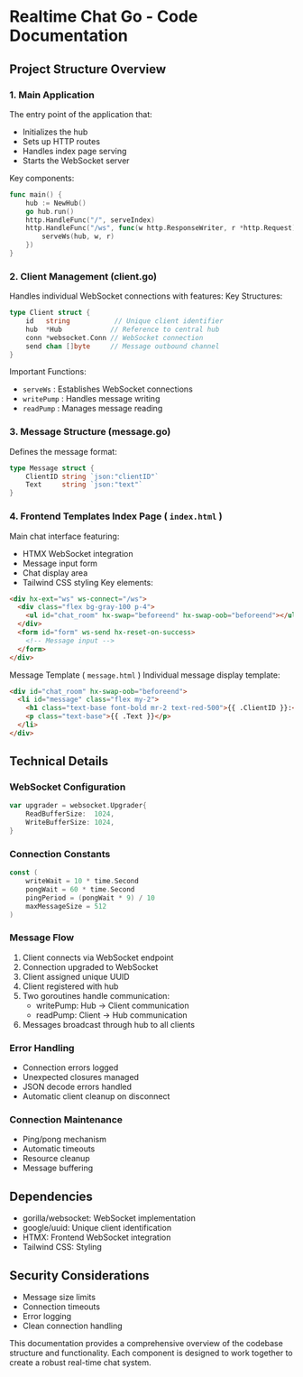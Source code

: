 # Realtime Chat Go - Code Documentation

## Project Structure Overview

### 1. Main Application

The entry point of the application that:

- Initializes the hub
- Sets up HTTP routes
- Handles index page serving
- Starts the WebSocket server

Key components:

```go
func main() {
    hub := NewHub()
    go hub.run()
    http.HandleFunc("/", serveIndex)
    http.HandleFunc("/ws", func(w http.ResponseWriter, r *http.Request) {
        serveWs(hub, w, r)
    })
}
```

### 2. Client Management (client.go)

Handles individual WebSocket connections with features:
Key Structures:

```go
type Client struct {
    id   string           // Unique client identifier
    hub  *Hub            // Reference to central hub
    conn *websocket.Conn // WebSocket connection
    send chan []byte     // Message outbound channel
}
```

Important Functions:

- `serveWs` : Establishes WebSocket connections
- `writePump` : Handles message writing
- `readPump` : Manages message reading

### 3. Message Structure (message.go)

Defines the message format:

```go
type Message struct {
    ClientID string `json:"clientID"`
    Text     string `json:"text"`
}
```

### 4. Frontend Templates Index Page ( `index.html` )

Main chat interface featuring:

- HTMX WebSocket integration
- Message input form
- Chat display area
- Tailwind CSS styling
  Key elements:

```html
<div hx-ext="ws" ws-connect="/ws">
  <div class="flex bg-gray-100 p-4">
    <ul id="chat_room" hx-swap="beforeend" hx-swap-oob="beforeend"></ul>
  </div>
  <form id="form" ws-send hx-reset-on-success>
    <!-- Message input -->
  </form>
</div>
```

Message Template ( `message.html` )
Individual message display template:

```html
<div id="chat_room" hx-swap-oob="beforeend">
  <li id="message" class="flex my-2">
    <h1 class="text-base font-bold mr-2 text-red-500">{{ .ClientID }}:</h1>
    <p class="text-base">{{ .Text }}</p>
  </li>
</div>
```

## Technical Details

### WebSocket Configuration

```go
var upgrader = websocket.Upgrader{
    ReadBufferSize:  1024,
    WriteBufferSize: 1024,
}
```

### Connection Constants

```go
const (
    writeWait = 10 * time.Second
    pongWait = 60 * time.Second
    pingPeriod = (pongWait * 9) / 10
    maxMessageSize = 512
)
```

### Message Flow

1. Client connects via WebSocket endpoint
2. Connection upgraded to WebSocket
3. Client assigned unique UUID
4. Client registered with hub
5. Two goroutines handle communication:
   - writePump: Hub → Client communication
   - readPump: Client → Hub communication
6. Messages broadcast through hub to all clients

### Error Handling

- Connection errors logged
- Unexpected closures managed
- JSON decode errors handled
- Automatic client cleanup on disconnect

### Connection Maintenance

- Ping/pong mechanism
- Automatic timeouts
- Resource cleanup
- Message buffering

## Dependencies

- gorilla/websocket: WebSocket implementation
- google/uuid: Unique client identification
- HTMX: Frontend WebSocket integration
- Tailwind CSS: Styling

## Security Considerations

- Message size limits
- Connection timeouts
- Error logging
- Clean connection handling

This documentation provides a comprehensive overview of the codebase structure and functionality. Each component is designed to work together to create a robust real-time chat system.
